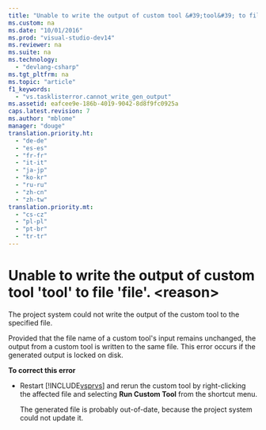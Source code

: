 ```yaml
---
title: "Unable to write the output of custom tool &#39;tool&#39; to file &#39;file&#39;. &lt;reason&gt;"
ms.custom: na
ms.date: "10/01/2016"
ms.prod: "visual-studio-dev14"
ms.reviewer: na
ms.suite: na
ms.technology: 
  - "devlang-csharp"
ms.tgt_pltfrm: na
ms.topic: "article"
f1_keywords: 
  - "vs.tasklisterror.cannot_write_gen_output"
ms.assetid: eafcee9e-186b-4019-9042-8d8f9fc0925a
caps.latest.revision: 7
ms.author: "mblome"
manager: "douge"
translation.priority.ht: 
  - "de-de"
  - "es-es"
  - "fr-fr"
  - "it-it"
  - "ja-jp"
  - "ko-kr"
  - "ru-ru"
  - "zh-cn"
  - "zh-tw"
translation.priority.mt: 
  - "cs-cz"
  - "pl-pl"
  - "pt-br"
  - "tr-tr"
---
```

# Unable to write the output of custom tool &#39;tool&#39; to file &#39;file&#39;. &lt;reason&gt;
The project system could not write the output of the custom tool to the specified file.  
  
 Provided that the file name of a custom tool's input remains unchanged, the output from a custom tool is written to the same file. This error occurs if the generated output is locked on disk.  
  
 **To correct this error**  
  
-   Restart [!INCLUDE[vsprvs](../codequality/includes/vsprvs_md.md)] and rerun the custom tool by right-clicking the affected file and selecting **Run Custom Tool** from the shortcut menu.  
  
     The generated file is probably out-of-date, because the project system could not update it.